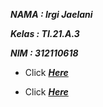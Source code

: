 **_<p>NAMA : Irgi Jaelani</p>_**
**_<p>Kelas : TI.21.A.3</p>_**
**_<p>NIM : 312110618</p>_**

- Click **_[Here](https://documenter.getpostman.com/view/19500855/2s93Juv3wB)_**
+ Click **_[Here](https://irgizl.github.io/tabel-absen/)_**
